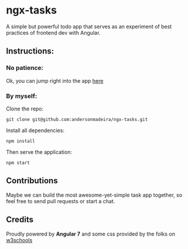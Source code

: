 # ngx-tasks

A simple but powerful todo app that serves as an experiment of best practices of frontend dev with Angular.

## Instructions:

### No patience:

Ok, you can jump right into the app [here](https://andersonmadeira.github.io/ngx-tasks/)

### By myself:

Clone the repo:

```git clone git@github.com:andersonmadeira/ngx-tasks.git```

Install all dependencies:

```npm install```

Then serve the application:

```npm start```

## Contributions

Maybe we can build the most awesome-yet-simple task app together, so feel free to send pull requests or start a chat.

## Credits

Proudly powered by **Angular 7** and some css provided by the folks on [w3schools](https://www.w3schools.com/howto/howto_js_todolist.asp)
